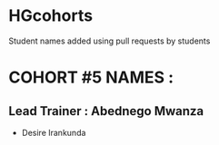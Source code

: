 # HGcohorts
Student names added using pull requests by students

# COHORT #5 NAMES :
## Lead Trainer : Abednego Mwanza
- Desire Irankunda


